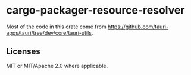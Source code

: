 # cargo-packager-resource-resolver

Most of the code in this crate come from https://github.com/tauri-apps/tauri/tree/dev/core/tauri-utils.


## Licenses

MIT or MIT/Apache 2.0 where applicable.
